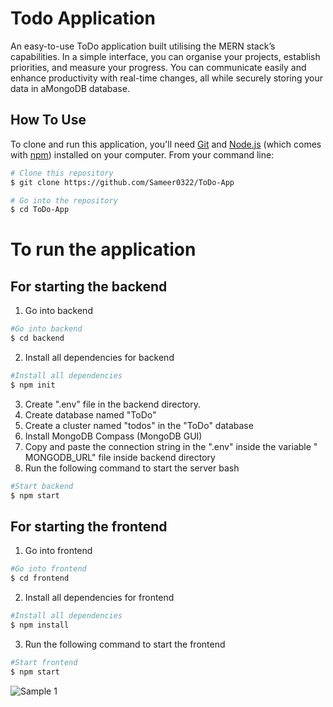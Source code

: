 
# Todo Application

An easy-to-use ToDo application built utilising the MERN stack’s capabilities. In a simple interface, you can organise your projects, establish priorities, and measure your progress. You can communicate easily and enhance productivity with real-time changes, all while securely storing your data in aMongoDB database.


## How To Use

To clone and run this application, you'll need [Git](https://git-scm.com) and [Node.js](https://nodejs.org/en/download/) (which comes with [npm](http://npmjs.com)) installed on your computer. From your command line:

```bash
# Clone this repository
$ git clone https://github.com/Sameer0322/ToDo-App

# Go into the repository
$ cd ToDo-App

```
# To run the application 
## For starting the backend
1. Go into backend 
```bash
#Go into backend
$ cd backend
```
2. Install all dependencies for backend
```bash
#Install all dependencies
$ npm init
```
3. Create ".env" file in the backend directory.
4. Create database named "ToDo"
5. Create a cluster named "todos" in the "ToDo" database
6. Install MongoDB Compass (MongoDB GUI)
7. Copy and paste the connection string in the ".env" inside the variable " MONGODB_URL" file inside backend directory
8. Run the following command to start the server
bash
```bash
#Start backend
$ npm start
```
## For starting the frontend 
1. Go into frontend 
```bash
#Go into frontend
$ cd frontend
```
2. Install all dependencies for frontend
```bash
#Install all dependencies
$ npm install
```
3. Run the following command to start the frontend
```bash
#Start frontend
$ npm start
```

![Sample 1](https://github.com/Sameer0322/ToDo-App/blob/main/Sample/Screenshot%20(186).png)


